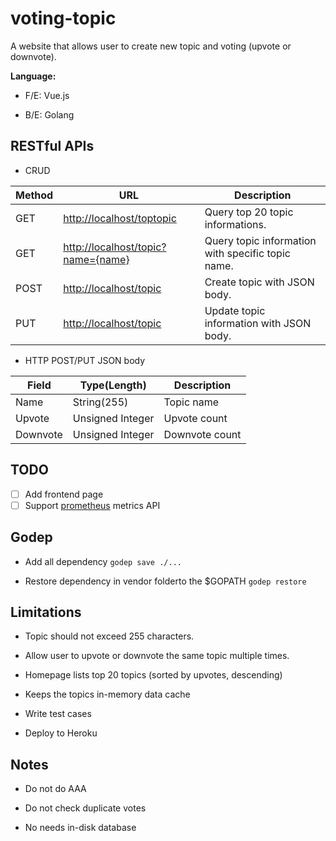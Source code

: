 # voting-topic

A website that allows user to create new topic and voting (upvote or downvote).

**Language:**

* F/E: Vue.js

* B/E: Golang

## RESTful APIs

* CRUD

|    Method   |     URL     | Description |
|-------------|-------------|-------------|
| GET | <http://localhost/toptopic> | Query top 20 topic informations. |
| GET | <http://localhost/topic?name={name}> | Query topic information with specific topic name. |
| POST | <http://localhost/topic> | Create topic with JSON body. |
| PUT | <http://localhost/topic> | Update topic information with JSON body. |

* HTTP POST/PUT JSON body

|    Field     | Type(Length) |  Description |
|--------------|--------------|--------------|
|     Name     |  String(255) |   Topic name |
|    Upvote    |  Unsigned Integer | Upvote count |
|   Downvote   |  Unsigned Integer | Downvote count |

## TODO

* [ ] Add frontend page
* [ ] Support [prometheus](https://prometheus.io) metrics API

## Godep

* Add all dependency `godep save ./...`

* Restore dependency in vendor folderto the $GOPATH `godep restore`

## Limitations

* Topic should not exceed 255 characters.

* Allow user to upvote or downvote the same topic multiple times.

* Homepage lists top 20 topics (sorted by upvotes, descending)

* Keeps the topics in-memory data cache

* Write test cases

* Deploy to Heroku

## Notes

* Do not do AAA

* Do not check duplicate votes

* No needs in-disk database
